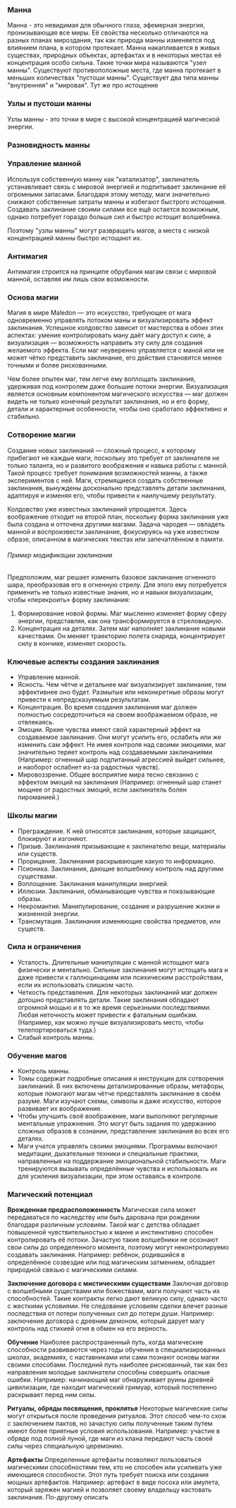 ### Манна
Манна - это невидимая для обычного глаза, эфемерная энергия, пронизывающая все миры. Её свойства несколько отличаются на разных планах мироздания, так как природа манны изменяется под влиянием плана, в котором протекает.
Манна накапливается в живых существах, природных объектах, артефактах и в некоторых местах её концентрация особо сильна. Такие точки мира называются "узел манны". Существуют противоположные места, где манна протекает в меньших количествах "пустоши манны".
Существует два типа манны "внутренняя" и "мировая". Тут же про истощение

### Узлы и пустоши манны
Узлы манны - это точки в мире с высокой концентрацией магической энергии.

### Разновидность манны

### Управление манной
Используя собственную манну как "катализатор", заклинатель устанавливает связь с мировой энергией и подпитывает заклинание её огромными запасами. Благодаря этому методу, маги значительно снижают собственные затраты манны и избегают быстрого истощения. Создавать заклинание своими силами все ещё остается возможным, однако потребует гораздо больше сил и быстро истощит волшебника.

Поэтому "узлы манны" могут развращать магов, а места с низкой концентрацией манны быстро истощают их.

### Антимагия
Антимагия строится на принципе обрубания магам связи с мировой манной, оставляя им лишь свои возможности.

### Основа магии
Магия в мире Maledon — это искусство, требующее от мага одновременно управлять потоком маны и визуализировать эффект заклинания. Успешное колдовство зависит от мастерства в обоих этих аспектах: умение контролировать ману даёт магу доступ к силе, а визуализация — возможность направить эту силу для создания желаемого эффекта. Если маг неуверенно управляется с маной или не может чётко представить заклинание, его действия становятся менее точными и более рискованными. 

Чем более опытен маг, тем легче ему воплощать заклинания, удерживая под контролем даже большие потоки энергии. Визуализация является основным компонентом магического искусства — маг должен видеть не только конечный результат заклинания, но и его форму, детали и характерные особенности, чтобы оно сработало эффективно и стабильно.

### Сотворение магии
Создание новых заклинаний — сложный процесс, к которому прибегают не каждые маги, поскольку это требует от заклинателя не только таланта, но и развитого воображения и навыка работы с манной.
Такой процесс требует понимания возможностей манны, а также экспериментов с ней. Маги, стремящиеся создать собственные заклинания, вынуждены досконально представлять детали заклинания, адаптируя и изменяя его, чтобы привести к наилучшему результату.

Колдовство уже известных заклинаний упрощается. Здесь воображение отходит на второй план, поскольку форма заклинания уже была создана и отточена другими магами. Задача чародея — овладеть манной и воспроизвести заклинание, фокусируясь на уже известном образе, описанном в магических текстах или запечатлённом в памяти.

###### Пример модификации заклинания
Предположим, маг решает изменить базовое заклинание огненного шара, преобразовав его в огненную стрелу. Для этого ему потребуется применить не только известные знания, но и навыки визуализации, чтобы «перекроить» форму заклинания:

1. Формирование новой формы. Маг мысленно изменяет форму сферу энергии, представляя, как она трансформируется в стреловидную.
2. Концентрация на деталях. Затем маг наполняет заклинание новыми качествами. Он меняет траекторию полета снаряда, концентрирует силу в кончике, изменяет скорость.

### Ключевые аспекты создания заклинания
- Управление манной.
- Ясность. Чем чётче и детальнее маг визуализирует заклинание, тем эффективнее оно будет. Размытые или неконкретные образы могут привести к непредсказуемым результатам.
- Концентрация. Во время создания заклинания маг должен полностью сосредоточиться на своем воображаемом образе, не отвлекаясь.
- Эмоции. Яркие чувства имеют свой характерный эффект на создаваемое заклинание. Они могут усилить его, ослабить или же изменить сам эффект. Не имея контроля над своими эмоциями, маг значительно теряет контроль над создаваемыми заклинаниями (Например: огненный шар подпитанный агрессией выйдет сильнее, и наоборот ослабнет из-за радостных чувств).
- Мировоззрение. Общее восприятие мира тесно связанно c эффектом эмоций на заклинания (Например: огненный шар станет мощнее от радостных эмоций, если заклинатель болен пироманией.) 

### Школы магии
* Преграждение. К ней относятся заклинания, которые защищают, блокируют и изгоняют.
* Призыв. Заклинания призывающие к заклинателю вещи, материалы или существ.
* Прорицание. Заклинания раскрывающие какую то информацию.
* Псионика. Заклинания, дающие волшебнику контроль над другими существами.
* Воплощение. Заклинания манипуляции энергией.
* Иллюзии. Заклинания, обманывающие чувства и показывающие образы.
* Некромантия. Манипулирование, создание и разрушение жизни и жизненной энергии.
* Трансмутация. Заклинания изменяющие свойства предметов, или существ.

### Сила и ограничения
- Усталость. Длительные манипуляции с манной истощают мага физически и ментально. Сильные заклинания могут истощать мага и даже привести к галлюцинациям или психическим расстройствам, если их использовать слишком часто.
- Четкость представления. Для некоторых заклинаний маг должен дотошно представлять детали. Такие заклинания обладают огромной мощью и в то же время серьезными последствиями. Любая неточность может привести к фатальным ошибкам. (Например, как можно лучше визуализировать место, чтобы телепортироваться туда.)
- Слабый контроль манны.

### Обучение магов
* Контроль манны.
* Томы содержат подробные описания и инструкции для сотворения заклинаний. В них включены детализированные образы, метафоры, которые помогают магам чётче представлять заклинание в своём разуме. Маги изучают схемы, символы и даже искусство, которое развивает их воображение.
* Чтобы улучшить своё воображение, маги выполняют регулярные ментальные упражнения. Это могут быть задания по удержанию сложных образов в сознании, представление заклинания во всех его деталях.
* Маги учатся управлять своими эмоциями. Программы включают медитации, дыхательные техники и специальные практики, направленные на поддержание эмоциональной стабильности. Маги тренируются вызывать определённые чувства и использовать их для усиления визуализации, при этом оставаясь в контроле.

### Магический потенциал

**Врожденная предрасположенность**
Магическая сила может передаваться по наследству или быть дарована при рождении благодаря различным условиям. Такой маг с детства обладает повышенной чувствительностью к манне и инстинктивно способен контролировать её потоки. Зачастую такие волшебники не осознают свои силы до определенного момента, поэтому могут неконтролируемо создавать заклинания.
Например: ребёнок, родившийся в определённое созвездие или под магическим затмением, обладает природной связью с магическими силами. 

**Заключение договора с мистическими существами**
Заключая договор с волшебными существами или божествами, маги получают часть их способностей. Такие контракты легко дают великую силу, однако часто с жесткими условиями. Не следование условиям сделки влечет разные последствия от потери полученных сил до потери души.
Например: заключение договора с древним демоном, который дарует магу контроль над стихией огня в обмен на его верность.

**Обучение** 
Наиболее распространенный путь, когда магические способности развиваются через годы обучения в специализированных школах, академиях, с наставниками или сами познают основы магии своими способами.
Последний путь наиболее рискованный, так как без направления молодые заклинатели способны совершить опасные ошибки.
Например: начинающий маг обнаруживает руины древней цивилизации, где находит магический гримуар, который постепенно раскрывает перед ним силы.

**Ритуалы, обряды посвящения, проклятья**
Некоторые магические силы могут открыться после проведения ритуалов. Этот способ чем-то схож с заключением пактов, но зачастую силы полученные таким путем имеют более приятные условия использования.
Например: участие в обряде под полной луной, где маги из клана передают часть своей силы через специальную церемонию.

**Артефакты**
Определенные артефакты позволяют пользоваться магическими способностями тем, кто не способен или усиливать уже имеющиеся способности. Этот путь требует поиска или создания мощных артефактов.
Например: артефакт в виде посоха или амулета, который заряжен магией и позволяет своему владельцу кастовать заклинания. По-другому описать